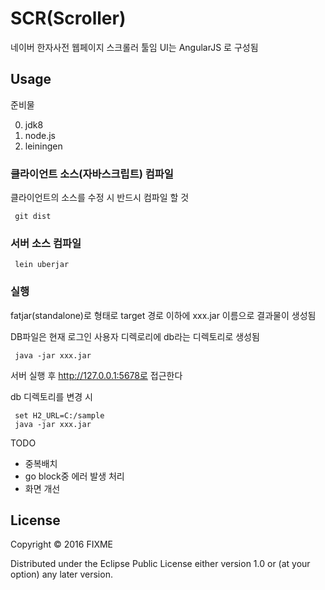 # SCR(Scroller)

네이버 한자사전 웹페이지 스크롤러 툴임
UI는 AngularJS 로 구성됨

## Usage

준비물

0. jdk8
1. node.js
2. leiningen

### 클라이언트 소스(자바스크립트) 컴파일

클라이언트의 소스를 수정 시 반드시 컴파일 할 것

```
 git dist
```

### 서버 소스 컴파일

```
 lein uberjar
```

### 실행

fatjar(standalone)로 형태로 target 경로 이하에 xxx.jar 이름으로
결과물이 생성됨

DB파일은 현재 로그인 사용자 디렉로리에 db라는 디렉토리로 생성됨

```
 java -jar xxx.jar
```

서버 실행 후 http://127.0.0.1:5678로 접근한다

db 디렉토리를 변경 시

```
 set H2_URL=C:/sample
 java -jar xxx.jar
```

 
TODO
* 중복배치 
* go block중 에러 발생 처리
* 화면 개선
 


## License

Copyright © 2016 FIXME

Distributed under the Eclipse Public License either version 1.0 or (at
your option) any later version.
